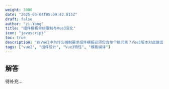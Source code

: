 ```yaml
---
weight: 3000
date: "2025-03-04T05:09:42.815Z"
draft: false
author: "zi.Yang"
title: "组件模板单根限制与Vue3变化"
icon: "javascript"
toc: true
description: "在Vue2中为什么强制要求组件模板必须包含单个根元素？Vue3版本对此做出了哪些改进？请从虚拟DOM更新机制角度解释这一限制的成因与演进。"
tags: ["vue2", "组件设计", "Vue3特性", "模板编译"]
---
```


## 解答

待补充...

